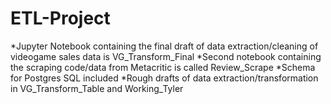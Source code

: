 # ETL-Project

*Jupyter Notebook containing the final draft of data extraction/cleaning of videogame sales data is VG_Transform_Final
*Second notebook containing the scraping code/data from Metacritic is called Review_Scrape
*Schema for Postgres SQL included
*Rough drafts of data extraction/transformation in VG_Transform_Table and Working_Tyler
